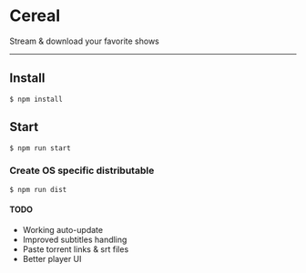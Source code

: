 <!-- ![Cereal](/assets/cereal.jpg) -->
Cereal
===========

Stream & download your favorite shows

---

## Install
```
$ npm install
```

## Start
```
$ npm run start
```

### Create OS specific distributable
```
$ npm run dist
```

#### TODO
*	Working auto-update
*	Improved subtitles handling
*	Paste torrent links & srt files
*	Better player UI